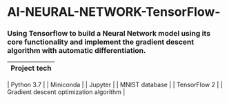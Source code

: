 # AI-NEURAL-NETWORK-TensorFlow-
### Using Tensorflow to build a Neural Network model using its core functionality and implement the gradient descent algorithm with automatic differentiation.

|            Project tech                 |           
|-----------------------------------------|

| Python 3.7                              |
| Miniconda                               |
| Jupyter                                 |
| MNIST database                          |
| TensorFlow 2                            | 
| Gradient descent optimization algorithm |


